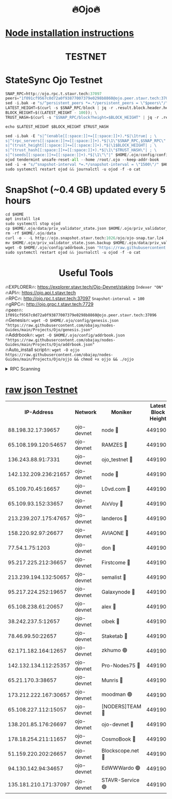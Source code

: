 <h1 align="center"> 🔥Ojo🔥</h1>

[Node installation instructions](https://github.com/obajay/nodes-Guides/tree/main/Projects/Ojo)
=

<h1 align="center"> TESTNET</h1>

# StateSync Ojo Testnet
```python
SNAP_RPC=http://ojo.rpc.t.stavr.tech:37097
peers="1f091cf9567c0d72a0f93877007379e0298b8860@ojo.peer.stavr.tech:37096"
sed -i.bak -e "s/^persistent_peers *=.*/persistent_peers = \"$peers\"/" $HOME/.ojo/config/config.toml
LATEST_HEIGHT=$(curl -s $SNAP_RPC/block | jq -r .result.block.header.height); \
BLOCK_HEIGHT=$((LATEST_HEIGHT - 100)); \
TRUST_HASH=$(curl -s "$SNAP_RPC/block?height=$BLOCK_HEIGHT" | jq -r .result.block_id.hash)

echo $LATEST_HEIGHT $BLOCK_HEIGHT $TRUST_HASH

sed -i.bak -E "s|^(enable[[:space:]]+=[[:space:]]+).*$|\1true| ; \
s|^(rpc_servers[[:space:]]+=[[:space:]]+).*$|\1\"$SNAP_RPC,$SNAP_RPC\"| ; \
s|^(trust_height[[:space:]]+=[[:space:]]+).*$|\1$BLOCK_HEIGHT| ; \
s|^(trust_hash[[:space:]]+=[[:space:]]+).*$|\1\"$TRUST_HASH\"| ; \
s|^(seeds[[:space:]]+=[[:space:]]+).*$|\1\"\"|" $HOME/.ojo/config/config.toml
ojod tendermint unsafe-reset-all --home /root/.ojo --keep-addr-book
sed -i -e "s/^snapshot-interval *=.*/snapshot-interval = \"1500\"/" $HOME/.ojo/config/app.toml
sudo systemctl restart ojod && journalctl -u ojod -f -o cat
```
# SnapShot (~0.4 GB) updated every 5 hours
```python
cd $HOME
apt install lz4
sudo systemctl stop ojod
cp $HOME/.ojo/data/priv_validator_state.json $HOME/.ojo/priv_validator_state.json.backup
rm -rf $HOME/.ojo/data
curl -o - -L http://ojo.snapshot.stavr.tech:1026/ojo/ojo-snap.tar.lz4 | lz4 -c -d - | tar -x -C $HOME/.ojo --strip-components 2
mv $HOME/.ojo/priv_validator_state.json.backup $HOME/.ojo/data/priv_validator_state.json
wget -O $HOME/.ojo/config/addrbook.json "https://raw.githubusercontent.com/obajay/nodes-Guides/main/Projects/Ojo/addrbook.json"
sudo systemctl restart ojod && journalctl -u ojod -f -o cat
```
 <h1 align="center"> Useful Tools</h1>

🔥EXPLORER🔥:        https://explorer.stavr.tech/Ojo-Devnet/staking        `Indexer "ON"` \
🔥API🔥:                     https://ojo.api.t.stavr.tech \
🔥RPC🔥:                    http://ojo.rpc.t.stavr.tech:37097              `Snapshot-interval = 100` \
🔥gRPC🔥:                  http://ojo.grpc.t.stavr.tech:7729 \
🔥peer🔥:                   `1f091cf9567c0d72a0f93877007379e0298b8860@ojo.peer.stavr.tech:37096` \
🔥Genesis🔥:    ```wget -O $HOME/.ojo/config/genesis.json "https://raw.githubusercontent.com/obajay/nodes-Guides/main/Projects/Ojo/genesis.json"``` \
🔥Addrbook🔥:    ```wget -O $HOME/.ojo/config/addrbook.json "https://raw.githubusercontent.com/obajay/nodes-Guides/main/Projects/Ojo/addrbook.json"``` \
🔥Auto_install script🔥: ```wget -O ojjo https://raw.githubusercontent.com/obajay/nodes-Guides/main/Projects/Ojo/ojjo && chmod +x ojjo && ./ojjo```


<details>
<summary>RPC Scanning</summary>

<h2 align="center"> We scan nodes in real time every 4 hours. And we provide the final result of RPC endpoints.
We cannot influence the operation of these nodes in any way. </h2>


```python
If Voting Power is higher than 0 --> then the Node is a validator of the network and may be subject to attack and be a potential threat to the chain.
```
```python
We marked such validators with a red symbol
```

</details>

[raw json Testnet](https://rpc-check.ojot.stavr.tech/ojot/rpc-ojot-result.json)
=


<table><tr><th>IP-Address</th><th>Network</th><th>Moniker</th><th>Latest Block Height</th><th>Earliest Block Height</th><th>Catching Up</th><th>Tx Index</th><th>Voting Power</th><th>Scan Time</th></tr><tr><td>88.198.32.17:39657</td><td>ojo-devnet</td><td>node 🔴</td><td>4491908</td><td>300001</td><td>False</td><td>on</td><td>65654</td><td>2023-12-14T20:57:18.650515918UTC</td></tr><tr><td>65.108.199.120:54657</td><td>ojo-devnet</td><td>RAMZES 🔴</td><td>4491903</td><td>306156</td><td>False</td><td>on</td><td>15420</td><td>2023-12-14T20:56:50.323522154UTC</td></tr><tr><td>136.243.88.91:7331</td><td>ojo-devnet</td><td>ojo_testnet 🔴</td><td>4491904</td><td>308845</td><td>False</td><td>on</td><td>1000</td><td>2023-12-14T20:56:57.115884601UTC</td></tr><tr><td>142.132.209.236:21657</td><td>ojo-devnet</td><td>node 🔴</td><td>4491908</td><td>350001</td><td>False</td><td>on</td><td>1999</td><td>2023-12-14T20:57:16.183184569UTC</td></tr><tr><td>65.109.70.45:16657</td><td>ojo-devnet</td><td>L0vd.com 🔴</td><td>4491909</td><td>695918</td><td>False</td><td>off</td><td>998</td><td>2023-12-14T20:57:24.625425424UTC</td></tr><tr><td>65.109.93.152:33657</td><td>ojo-devnet</td><td>AlxVoy 🔴</td><td>4491908</td><td>2319801</td><td>False</td><td>on</td><td>4536782</td><td>2023-12-14T20:57:15.928797991UTC</td></tr><tr><td>213.239.207.175:47657</td><td>ojo-devnet</td><td>landeros 🔴</td><td>4491907</td><td>2714001</td><td>False</td><td>off</td><td>11083</td><td>2023-12-14T20:57:10.611012515UTC</td></tr><tr><td>158.220.92.97:26677</td><td>ojo-devnet</td><td>AVIAONE 🔴</td><td>4491907</td><td>2754001</td><td>False</td><td>on</td><td>13867</td><td>2023-12-14T20:57:10.216133459UTC</td></tr><tr><td>77.54.1.75:1203</td><td>ojo-devnet</td><td>don 🔴</td><td>4491908</td><td>2906401</td><td>False</td><td>on</td><td>10</td><td>2023-12-14T20:57:18.331035838UTC</td></tr><tr><td>95.217.225.212:36657</td><td>ojo-devnet</td><td>Firstcome 🔴</td><td>4491904</td><td>2985946</td><td>False</td><td>on</td><td>13566</td><td>2023-12-14T20:56:56.836107023UTC</td></tr><tr><td>213.239.194.132:50657</td><td>ojo-devnet</td><td>semalist 🔴</td><td>4491903</td><td>3223522</td><td>False</td><td>on</td><td>19037</td><td>2023-12-14T20:56:50.576450289UTC</td></tr><tr><td>95.217.224.252:19657</td><td>ojo-devnet</td><td>Galaxynode 🔴</td><td>4491909</td><td>3685492</td><td>False</td><td>on</td><td>11888</td><td>2023-12-14T20:57:21.423809622UTC</td></tr><tr><td>65.108.238.61:20657</td><td>ojo-devnet</td><td>alex 🔴</td><td>4491903</td><td>4158001</td><td>False</td><td>on</td><td>11359</td><td>2023-12-14T20:56:49.971700520UTC</td></tr><tr><td>38.242.237.5:12657</td><td>ojo-devnet</td><td>oibek 🔴</td><td>4491903</td><td>4196001</td><td>False</td><td>off</td><td>1023</td><td>2023-12-14T20:56:50.918201417UTC</td></tr><tr><td>78.46.99.50:22657</td><td>ojo-devnet</td><td>Staketab 🔴</td><td>4491909</td><td>4254801</td><td>False</td><td>on</td><td>1276</td><td>2023-12-14T20:57:24.946179242UTC</td></tr><tr><td>62.171.182.164:12657</td><td>ojo-devnet</td><td>zkhumo 🟢</td><td>4491908</td><td>4384001</td><td>False</td><td>off</td><td>0</td><td>2023-12-14T20:57:16.500914807UTC</td></tr><tr><td>142.132.134.112:25357</td><td>ojo-devnet</td><td>Pro-Nodes75 🔴</td><td>4491904</td><td>4391904</td><td>False</td><td>on</td><td>24651</td><td>2023-12-14T20:56:54.131818309UTC</td></tr><tr><td>65.21.170.3:38657</td><td>ojo-devnet</td><td>Munris 🔴</td><td>4491904</td><td>4391904</td><td>False</td><td>off</td><td>20123</td><td>2023-12-14T20:56:56.524348855UTC</td></tr><tr><td>173.212.222.167:30657</td><td>ojo-devnet</td><td>moodman 🟢</td><td>4491906</td><td>4391906</td><td>False</td><td>off</td><td>0</td><td>2023-12-14T20:57:05.688781412UTC</td></tr><tr><td>65.108.227.112:15057</td><td>ojo-devnet</td><td>[NODERS]TEAM 🔴</td><td>4491909</td><td>4391909</td><td>False</td><td>off</td><td>9999</td><td>2023-12-14T20:57:21.878342927UTC</td></tr><tr><td>138.201.85.176:26697</td><td>ojo-devnet</td><td>ojo-devnet 🔴</td><td>4491909</td><td>4391909</td><td>False</td><td>on</td><td>1000024000</td><td>2023-12-14T20:57:24.257240320UTC</td></tr><tr><td>178.18.254.211:11657</td><td>ojo-devnet</td><td>CosmoBook 🔴</td><td>4491908</td><td>4392001</td><td>False</td><td>off</td><td>1068</td><td>2023-12-14T20:57:16.845284055UTC</td></tr><tr><td>51.159.220.202:26657</td><td>ojo-devnet</td><td>Blockscope.net 🔴</td><td>4491903</td><td>4425001</td><td>False</td><td>on</td><td>981</td><td>2023-12-14T20:56:49.635196232UTC</td></tr><tr><td>94.130.142.94:34657</td><td>ojo-devnet</td><td>EdWWWardo 🟢</td><td>4491907</td><td>4438946</td><td>False</td><td>on</td><td>0</td><td>2023-12-14T20:57:13.518234397UTC</td></tr><tr><td>135.181.210.171:37097</td><td>ojo-devnet</td><td>STAVR-Service 🟢</td><td>4491903</td><td>4489801</td><td>False</td><td>on</td><td>0</td><td>2023-12-14T20:56:51.707286176UTC</td></tr></table>